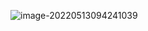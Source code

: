 ![image-20220513094241039](C:\Users\Administrator\AppData\Roaming\Typora\typora-user-images\image-20220513094241039.png)

